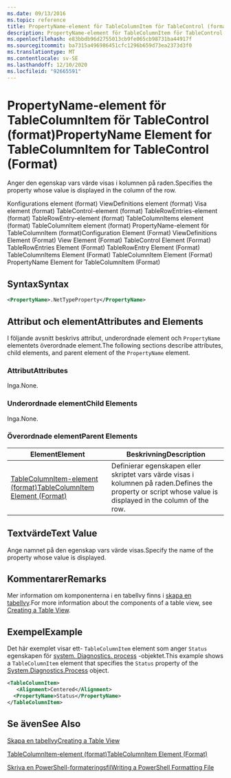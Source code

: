 ```yaml
---
ms.date: 09/13/2016
ms.topic: reference
title: PropertyName-element för TableColumnItem för TableControl (format)
description: PropertyName-element för TableColumnItem för TableControl (format)
ms.openlocfilehash: e83bbdb96d2755013cb9fe065cb98731ba44917f
ms.sourcegitcommit: ba7315a496986451cfc1296b659d73ea2373d3f0
ms.translationtype: MT
ms.contentlocale: sv-SE
ms.lasthandoff: 12/10/2020
ms.locfileid: "92665591"
---
```

# <a name="propertyname-element-for-tablecolumnitem-for-tablecontrol-format"></a><span data-ttu-id="e5657-103">PropertyName-element för TableColumnItem för TableControl (format)</span><span class="sxs-lookup"><span data-stu-id="e5657-103">PropertyName Element for TableColumnItem for TableControl (Format)</span></span>

<span data-ttu-id="e5657-104">Anger den egenskap vars värde visas i kolumnen på raden.</span><span class="sxs-lookup"><span data-stu-id="e5657-104">Specifies the property whose value is displayed in the column of the row.</span></span>

<span data-ttu-id="e5657-105">Konfigurations element (format) ViewDefinitions element (format) Visa element (format) TableControl-element (format) TableRowEntries-element (format) TableRowEntry-element (format) TableColumnItems element (format) TableColumnItem element (format) PropertyName-element för TableColumnItem (format)</span><span class="sxs-lookup"><span data-stu-id="e5657-105">Configuration Element (Format) ViewDefinitions Element (Format) View Element (Format) TableControl Element (Format) TableRowEntries Element (Format) TableRowEntry Element (Format) TableColumnItems Element (Format) TableColumnItem Element (Format) PropertyName Element for TableColumnItem (Format)</span></span>

## <a name="syntax"></a><span data-ttu-id="e5657-106">Syntax</span><span class="sxs-lookup"><span data-stu-id="e5657-106">Syntax</span></span>

```xml
<PropertyName>.NetTypeProperty</PropertyName>
```

## <a name="attributes-and-elements"></a><span data-ttu-id="e5657-107">Attribut och element</span><span class="sxs-lookup"><span data-stu-id="e5657-107">Attributes and Elements</span></span>

<span data-ttu-id="e5657-108">I följande avsnitt beskrivs attribut, underordnade element och `PropertyName` elementets överordnade element.</span><span class="sxs-lookup"><span data-stu-id="e5657-108">The following sections describe attributes, child elements, and parent element of the `PropertyName` element.</span></span>

### <a name="attributes"></a><span data-ttu-id="e5657-109">Attribut</span><span class="sxs-lookup"><span data-stu-id="e5657-109">Attributes</span></span>

<span data-ttu-id="e5657-110">Inga.</span><span class="sxs-lookup"><span data-stu-id="e5657-110">None.</span></span>

### <a name="child-elements"></a><span data-ttu-id="e5657-111">Underordnade element</span><span class="sxs-lookup"><span data-stu-id="e5657-111">Child Elements</span></span>

<span data-ttu-id="e5657-112">Inga.</span><span class="sxs-lookup"><span data-stu-id="e5657-112">None.</span></span>

### <a name="parent-elements"></a><span data-ttu-id="e5657-113">Överordnade element</span><span class="sxs-lookup"><span data-stu-id="e5657-113">Parent Elements</span></span>

|<span data-ttu-id="e5657-114">Element</span><span class="sxs-lookup"><span data-stu-id="e5657-114">Element</span></span>|<span data-ttu-id="e5657-115">Beskrivning</span><span class="sxs-lookup"><span data-stu-id="e5657-115">Description</span></span>|
|-------------|-----------------|
|[<span data-ttu-id="e5657-116">TableColumnItem-element (format)</span><span class="sxs-lookup"><span data-stu-id="e5657-116">TableColumnItem Element (Format)</span></span>](./tablecolumnitem-element-for-tablecolumnitems-for-tablecontrol-format.md)|<span data-ttu-id="e5657-117">Definierar egenskapen eller skriptet vars värde visas i kolumnen på raden.</span><span class="sxs-lookup"><span data-stu-id="e5657-117">Defines the property or script whose value is displayed in the column of the row.</span></span>|

## <a name="text-value"></a><span data-ttu-id="e5657-118">Textvärde</span><span class="sxs-lookup"><span data-stu-id="e5657-118">Text Value</span></span>

<span data-ttu-id="e5657-119">Ange namnet på den egenskap vars värde visas.</span><span class="sxs-lookup"><span data-stu-id="e5657-119">Specify the name of the property whose value is displayed.</span></span>

## <a name="remarks"></a><span data-ttu-id="e5657-120">Kommentarer</span><span class="sxs-lookup"><span data-stu-id="e5657-120">Remarks</span></span>

<span data-ttu-id="e5657-121">Mer information om komponenterna i en tabellvy finns i [skapa en tabellvy](./creating-a-table-view.md).</span><span class="sxs-lookup"><span data-stu-id="e5657-121">For more information about the components of a table view, see [Creating a Table View](./creating-a-table-view.md).</span></span>

## <a name="example"></a><span data-ttu-id="e5657-122">Exempel</span><span class="sxs-lookup"><span data-stu-id="e5657-122">Example</span></span>

<span data-ttu-id="e5657-123">Det här exemplet visar ett- `TableColumnItem` element som anger `Status` egenskapen för [system. Diagnostics. process](/dotnet/api/System.Diagnostics.Process) -objektet.</span><span class="sxs-lookup"><span data-stu-id="e5657-123">This example shows a `TableColumnItem` element that specifies the `Status` property of the [System.Diagnostics.Process](/dotnet/api/System.Diagnostics.Process) object.</span></span>

```xml
<TableColumnItem>
   <Alignment>Centered</Alignment>
  <PropertyName>Status</PropertyName>
</TableColumnItem>

```

## <a name="see-also"></a><span data-ttu-id="e5657-124">Se även</span><span class="sxs-lookup"><span data-stu-id="e5657-124">See Also</span></span>

[<span data-ttu-id="e5657-125">Skapa en tabellvy</span><span class="sxs-lookup"><span data-stu-id="e5657-125">Creating a Table View</span></span>](./creating-a-table-view.md)

[<span data-ttu-id="e5657-126">TableColumnItem-element (format)</span><span class="sxs-lookup"><span data-stu-id="e5657-126">TableColumnItem Element (Format)</span></span>](./tablecolumnitem-element-for-tablecolumnitems-for-tablecontrol-format.md)

[<span data-ttu-id="e5657-127">Skriva en PowerShell-formateringsfil</span><span class="sxs-lookup"><span data-stu-id="e5657-127">Writing a PowerShell Formatting File</span></span>](./writing-a-powershell-formatting-file.md)
